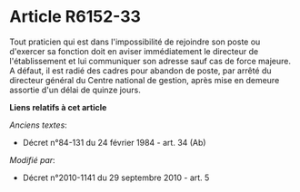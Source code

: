 # Article R6152-33

Tout praticien qui est dans l'impossibilité de rejoindre son poste ou d'exercer sa fonction doit en aviser immédiatement le
directeur de l'établissement et lui communiquer son adresse sauf cas de force majeure. A défaut, il est radié des cadres pour
abandon de poste, par arrêté du directeur général du Centre national de gestion, après mise en demeure assortie d'un délai de
quinze jours.

**Liens relatifs à cet article**

_Anciens textes_:

  - Décret n°84-131 du 24 février 1984 - art. 34 (Ab)

_Modifié par_:

  - Décret n°2010-1141 du 29 septembre 2010 - art. 5
